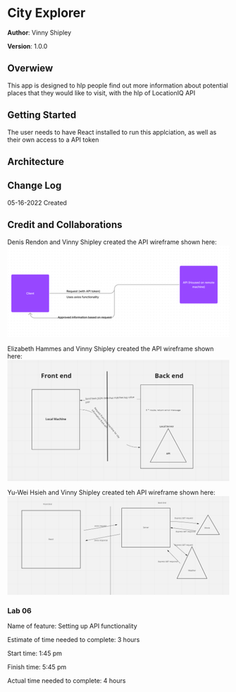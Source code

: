 # City Explorer

**Author**: Vinny Shipley

**Version**: 1.0.0

## Overwiew

This app is designed to hlp people find out more information about potential places that they would like to visit, with the hlp of LocationIQ API

## Getting Started

The user needs to have React installed to run this applciation, as well as their own access to a API token

## Architecture

## Change Log

05-16-2022 Created

## Credit and Collaborations

Denis Rendon and Vinny Shipley created the API wireframe shown here: ![API wireframe](src/img/API-wireframe.png "API wireframe")

Elizabeth Hammes and Vinny Shipley created the API wireframe shown here: ![API wireframe](src/img/Local-server-snip.png "API wireframe")

Yu-Wei Hsieh and Vinny Shipley created teh API wireframe shown here: ![Lab 8 Wireframe](src/img/Lab-08-wireframe.png)

### Lab 06

Name of feature: Setting up API functionality

Estimate of time needed to complete: 3 hours

Start time: 1:45 pm

Finish time: 5:45 pm

Actual time needed to complete: 4 hours

